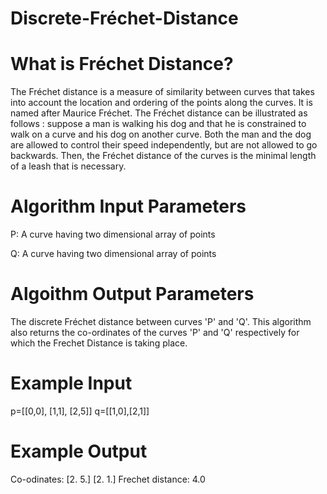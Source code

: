 # Discrete-Fréchet-Distance

# What is Fréchet Distance?

 The Fréchet distance is a measure of similarity between curves that takes into account the location and ordering of the points along the curves. It is named after Maurice Fréchet.
 The Fréchet distance can be illustrated as follows : suppose a man is walking his dog and that he is constrained to walk on a curve and his dog on another curve. Both the man and the dog are allowed to control their speed independently, but are not allowed to go backwards. Then, the Fréchet distance of the curves is the minimal length of a leash that is necessary.

# Algorithm Input Parameters

 P: A curve having two dimensional array of points
 
 Q: A curve having two dimensional array of points

# Algoithm Output Parameters
 
 The discrete Fréchet distance between curves 'P' and 'Q'.
 This algorithm also returns the co-ordinates of the curves 'P' and 'Q' respectively for which the Frechet Distance is taking place.

# Example Input

 p=[[0,0], [1,1], [2,5]]
 q=[[1,0],[2,1]]
 
 # Example Output
 
 Co-odinates:  [2. 5.] [2. 1.]
 Frechet distance: 4.0
